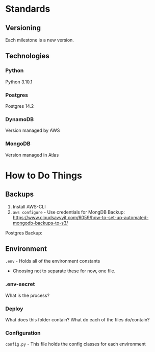 # Standards

## Versioning
Each milestone is a new version.


## Technologies

### Python
Python 3.10.1

### Postgres
Postgres 14.2

### DynamoDB
Version managed by AWS

### MongoDB
Version managed in Atlas


# How to Do Things

## Backups
1. Install AWS-CLI
2. `aws configure` - Use credentials for 
MongDB Backup:
https://www.cloudsavvyit.com/6059/how-to-set-up-automated-mongodb-backups-to-s3/

Postgres Backup:


## Environment

`.env` - Holds all of the environment constants
  - Choosing not to separate these for now, one file.

### .env-secret
What is the process?

### Deploy
What does this folder contain?
What do each of the files do/contain?

### Configuration
`config.py` - This file holds the config classes for each environment
